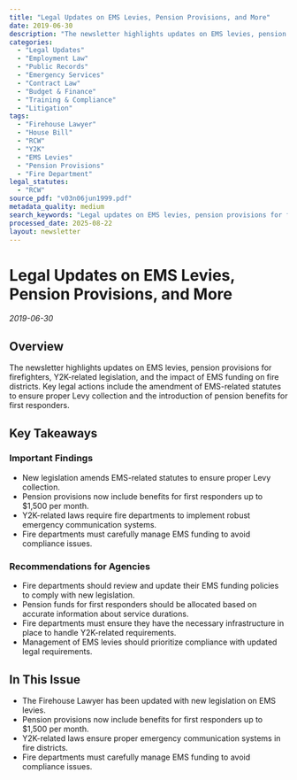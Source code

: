 ```yaml
---
title: "Legal Updates on EMS Levies, Pension Provisions, and More"
date: 2019-06-30
description: "The newsletter highlights updates on EMS levies, pension provisions for firefighters, Y2K-related legislation, and the impact of EMS funding on fire districts. Key legal actions include the amendment of EMS-related statutes to ensure proper Levy collection and the introduction of pension benefits for first responders."
categories:
  - "Legal Updates"
  - "Employment Law"
  - "Public Records"
  - "Emergency Services"
  - "Contract Law"
  - "Budget & Finance"
  - "Training & Compliance"
  - "Litigation"
tags:
  - "Firehouse Lawyer"
  - "House Bill"
  - "RCW"
  - "Y2K"
  - "EMS Levies"
  - "Pension Provisions"
  - "Fire Department"
legal_statutes:
  - "RCW"
source_pdf: "v03n06jun1999.pdf"
metadata_quality: medium
search_keywords: "Legal updates on EMS levies, pension provisions for firefighters, Y2K-related legislation, and the impact of EMS funding on fire districts. Key legal actions include the amendment of EMS-related statu..."
processed_date: 2025-08-22
layout: newsletter
---
```


# Legal Updates on EMS Levies, Pension Provisions, and More

*2019-06-30*

## Overview

The newsletter highlights updates on EMS levies, pension provisions for firefighters, Y2K-related legislation, and the impact of EMS funding on fire districts. Key legal actions include the amendment of EMS-related statutes to ensure proper Levy collection and the introduction of pension benefits for first responders.

## Key Takeaways

### Important Findings

- New legislation amends EMS-related statutes to ensure proper Levy collection.
- Pension provisions now include benefits for first responders up to $1,500 per month.
- Y2K-related laws require fire departments to implement robust emergency communication systems.
- Fire departments must carefully manage EMS funding to avoid compliance issues.

### Recommendations for Agencies

- Fire departments should review and update their EMS funding policies to comply with new legislation.
- Pension funds for first responders should be allocated based on accurate information about service durations.
- Fire departments must ensure they have the necessary infrastructure in place to handle Y2K-related requirements.
- Management of EMS levies should prioritize compliance with updated legal requirements.

## In This Issue

- The Firehouse Lawyer has been updated with new legislation on EMS levies.
- Pension provisions now include benefits for first responders up to $1,500 per month.
- Y2K-related laws ensure proper emergency communication systems in fire districts.
- Fire departments must carefully manage EMS funding to avoid compliance issues.

